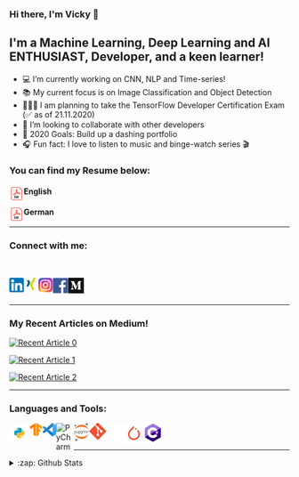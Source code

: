### Hi there, I'm Vicky 👋


## I'm a Machine Learning, Deep Learning and AI ENTHUSIAST, Developer, and a keen learner!

- 💻 I’m currently working on CNN, NLP and Time-series!
- 📚 My current focus is on Image Classification and Object Detection
- 👨🏽‍🎓 I am planning to take the TensorFlow Developer Certification Exam (✅ as of 21.11.2020)
- 🤝 I’m looking to collaborate with other developers
- 🥅 2020 Goals: Build up a dashing portfolio
- 🎧 Fun fact: I love to listen to music and binge-watch series 🎬

### You can find my Resume below:

#### English [<img align="left" alt="vkyprmr | Resume" width="26px" src="https://raw.githubusercontent.com/vkyprmr/vkyprmr/master/assets/png/PDF_32.png" />][resume]
#### German [<img align="left" alt="vkyprmr | Lebenslauf" width="26px" src="https://raw.githubusercontent.com/vkyprmr/vkyprmr/master/assets/png/PDF_32.png" />][lebenslauf]

---

### Connect with me:
<br />

[<img align="left" alt="vkyprmr | LinkedIn" width="26px" src="https://raw.githubusercontent.com/vkyprmr/vkyprmr/master/assets/png/linkedin.png" />][linkedin]
[<img align="left" alt="vkyprmr | Xing" width="26px" src="https://raw.githubusercontent.com/vkyprmr/vkyprmr/master/assets/png/xing.png" />][xing]
[<img align="left" alt="vkyprmr | Instagram" width="26px" src="https://raw.githubusercontent.com/vkyprmr/vkyprmr/master/assets/png/instagram.png" />][instagram]
[<img align="left" alt="vkyprmr | Facebook" width="28px" src="https://raw.githubusercontent.com/vkyprmr/vkyprmr/master/assets/png/facebook.png" />][facebook]
[<img align="left" alt="vkyprmr | Medium" width="28px" src="https://raw.githubusercontent.com/vkyprmr/vkyprmr/master/assets/png/Monogram.png" />][medium]

<br />
<br />

---

### My Recent Articles on Medium!
<a target="_blank" href="https://github-readme-medium-recent-article.vercel.app/medium/@parmarV/0"><img src="https://github-readme-medium-recent-article.vercel.app/medium/@parmarV/0" alt="Recent Article 0"></a>

<a target="_blank" href="https://github-readme-medium-recent-article.vercel.app/medium/@parmarV/1"><img src="https://github-readme-medium-recent-article.vercel.app/medium/@parmarV/1" alt="Recent Article 1"></a>

<a target="_blank" href="https://github-readme-medium-recent-article.vercel.app/medium/@parmarV/2"><img src="https://github-readme-medium-recent-article.vercel.app/medium/@parmarV/2" alt="Recent Article 2"></a>

---

### Languages and Tools:


<img align="left" alt="Python" width="36px" src="https://raw.githubusercontent.com/vkyprmr/vkyprmr/master/assets/png/python.png" />
<img align="left" alt="TensorFlow" width="24px" src="https://raw.githubusercontent.com/vkyprmr/vkyprmr/master/assets/png/tensorflow.png" />
<img align="left" alt="VSCode" width="24px" src="https://raw.githubusercontent.com/vkyprmr/vkyprmr/master/assets/png/vscode.png" />
<img align="left" alt="PyCharm" width="32px" src="https://raw.githubusercontent.com/vkyprmr/vkyprmr/master/assets/png/icon-pycharm.png" />
<img align="left" alt="Jupyter" width="28px" src="https://raw.githubusercontent.com/vkyprmr/vkyprmr/master/assets/png/jupyter.png" />
<img align="left" alt="Git" width="30px" src="https://raw.githubusercontent.com/vkyprmr/vkyprmr/master/assets/png/git.png" />
<img align="left" alt="GitHub" width="32px" src="https://raw.githubusercontent.com/vkyprmr/vkyprmr/master/assets/png/github_white.png" />
<img align="left" alt="PyTorch" width="36px" src="https://raw.githubusercontent.com/vkyprmr/vkyprmr/master/assets/png/pytorch.png" />
<img align="left" alt="CSharp" width="32px" src="https://raw.githubusercontent.com/vkyprmr/vkyprmr/master/assets/png/csharp.png" />

<br />
<br />

---

<details>
  <summary>:zap: Github Stats</summary>

  <img align="left" alt="vkyprmr's Github Stats" src="https://github-readme-stats.vercel.app/api?username=vkyprmr&show_icons=true&hide_border=true&theme=dark" />
  <img align="left" alt="vkyprmr's Github Stats" src="https://github-readme-stats.vercel.app/api/top-langs/?username=vkyprmr&show_icons=true&hide_border=true&theme=dark" />
  

</details>

[instagram]: https://www.instagram.com/vky_1090/
[linkedin]: https://www.linkedin.com/in/parmarvickyk/
[facebook]: https://www.facebook.com/vicky.parmar.52
[xing]: https://www.xing.com/profile/Vicky_Parmar/cv
[medium]: https://medium.com/@parmarV
[resume]:https://github.com/vkyprmr/vkyprmr/blob/master/assets/docs/resume.pdf
[lebenslauf]: https://github.com/vkyprmr/vkyprmr/blob/master/assets/docs/lebenslauf.pdf
